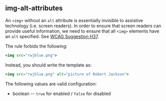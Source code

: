 ## img-alt-attributes

An `<img>` without an `alt` attribute is essentially invisible to assistive technology (i.e. screen readers).
In order to ensure that screen readers can provide useful information, we need to ensure that all `<img>` elements
have an `alt` specified. See [WCAG Suggestion H37](https://www.w3.org/TR/WCAG20-TECHS/H37.html).

The rule forbids the following:

```hbs
<img src="rwjblue.png">
```

Instead, you should write the template as:

```hbs
<img src="rwjblue.png" alt="picture of Robert Jackson">
```

The following values are valid configuration:

  * boolean -- `true` for enabled / `false` for disabled

